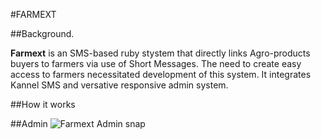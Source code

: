 #FARMEXT

##Background.

**Farmext** is an SMS-based ruby stystem that directly links Agro-products buyers to farmers via use of Short Messages.
The need to create easy access to farmers necessitated development of this system. It integrates Kannel SMS and
versative responsive admin system.

##How it works

##Admin
![Farmext Admin snap](https://github.com/theareba/Farmext//public/admin.png?raw=true "Farmext Admin snap")